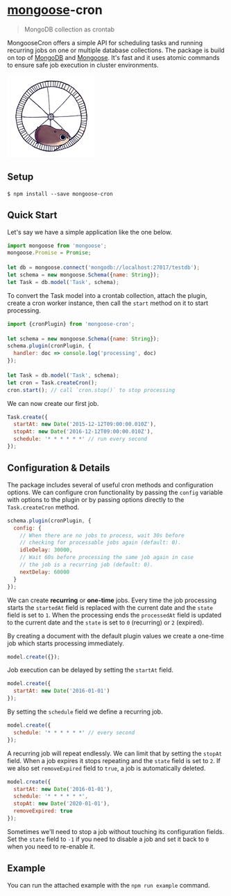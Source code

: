 # [mongoose](http://mongoosejs.com)-cron

> MongoDB collection as crontab

MongooseCron offers a simple API for scheduling tasks and running recurring jobs on one or multiple database collections. The package is build on top of [MongoDB](https://www.mongodb.org) and [Mongoose](http://mongoosejs.com). It's fast and it uses atomic commands to ensure safe job execution in cluster environments.

<img src="giphy.gif" />

## Setup

```
$ npm install --save mongoose-cron
```

## Quick Start

Let's say we have a simple application like the one below.

```js
import mongoose from 'mongoose';
mongoose.Promise = Promise;

let db = mongoose.connect('mongodb://localhost:27017/testdb');
let schema = new mongoose.Schema({name: String});
let Task = db.model('Task', schema);
```

To convert the Task model into a crontab collection, attach the plugin, create a cron worker instance, then call the `start` method on it to start processing.

```js
import {cronPlugin} from 'mongoose-cron';

let schema = new mongoose.Schema({name: String});
schema.plugin(cronPlugin, {
  handler: doc => console.log('processing', doc)
});

let Task = db.model('Task', schema);
let cron = Task.createCron();
cron.start(); // call `cron.stop()` to stop processing
```

We can now create our first job.

```js
Task.create({
  startAt: new Date('2015-12-12T09:00:00.010Z'),
  stopAt: new Date('2016-12-12T09:00:00.010Z'),
  schedule: '* * * * * *' // run every second
});
```

## Configuration & Details

The package includes several of useful cron methods and configuration options. We can configure cron functionality by passing the `config` variable with options to the plugin or by passing options directly to the `Task.createCron` method.

```js
schema.plugin(cronPlugin, {
  config: {
    // When there are no jobs to process, wait 30s before
    // checking for processable jobs again (default: 0).
    idleDelay: 30000,
    // Wait 60s before processing the same job again in case
    // the job is a recurring job (default: 0).
    nextDelay: 60000
  }
});
```

We can create **recurring** or **one-time** jobs. Every time the job processing starts the `startedAt` field is replaced with the current date and the `state` field is set to `1`. When the processing ends the `processedAt` field is updated to the current date and the `state` is set to `0` (recurring) or `2` (expired).

By creating a document with the default plugin values we create a one-time job which starts processing immediately.

```js
model.create({});
```

Job execution can be delayed by setting the `startAt` field.

```js
model.create({
  startAt: new Date('2016-01-01')
});
```

By setting the `schedule` field we define a recurring job.

```js
model.create({
  schedule: '* * * * * *' // every second
});
```

A recurring job will repeat endlessly. We can limit that by setting the `stopAt` field. When a job expires it stops repeating and the `state` field is set to `2`. If we also set `removeExpired` field to `true`, a job is automatically deleted.

```js
model.create({
  startAt: new Date('2016-01-01'),
  schedule: '* * * * * *',
  stopAt: new Date('2020-01-01'),
  removeExpired: true
});
```

Sometimes we'll need to stop a job without touching its configuration fields. Set the `state` field to `-1` if you need to disable a job and set it back to `0` when you need to re-enable it.

## Example

You can run the attached example with the `npm run example` command.
